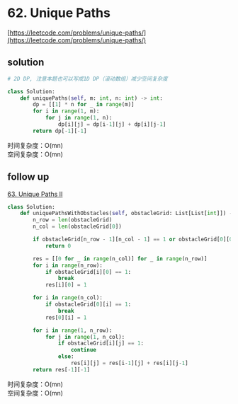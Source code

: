 # 62. Unique Paths

[https://leetcode.com/problems/unique-paths/](https://leetcode.com/problems/unique-paths/)

## solution

```python
# 2D DP, 注意本题也可以写成1D DP（滚动数组）减少空间复杂度

class Solution:
    def uniquePaths(self, m: int, n: int) -> int:
        dp = [[1] * n for _ in range(m)]
        for i in range(1, m):
            for j in range(1, n):
                dp[i][j] = dp[i-1][j] + dp[i][j-1]
        return dp[-1][-1]
```

时间复杂度：O(mn) <br>
空间复杂度：O(mn)

## follow up

[63. Unique Paths II](https://leetcode.com/problems/unique-paths-ii/)

```python
class Solution:
    def uniquePathsWithObstacles(self, obstacleGrid: List[List[int]]) -> int:
        n_row = len(obstacleGrid)
        n_col = len(obstacleGrid[0])

        if obstacleGrid[n_row - 1][n_col - 1] == 1 or obstacleGrid[0][0] == 1:
            return 0

        res = [[0 for _ in range(n_col)] for _ in range(n_row)]
        for i in range(n_row):
            if obstacleGrid[i][0] == 1:
                break
            res[i][0] = 1

        for i in range(n_col):
            if obstacleGrid[0][i] == 1:
                break
            res[0][i] = 1

        for i in range(1, n_row):
            for j in range(1, n_col):
                if obstacleGrid[i][j] == 1:
                    continue
                else:
                    res[i][j] = res[i-1][j] + res[i][j-1]
        return res[-1][-1]
```

时间复杂度：O(mn) <br>
空间复杂度：O(mn)
